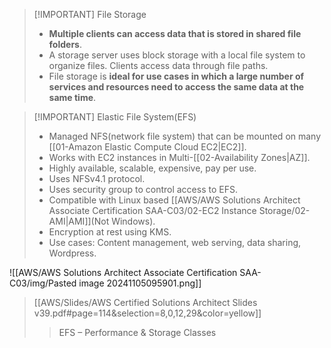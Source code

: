 
> [!IMPORTANT] File Storage
> - **Multiple clients can access data that is stored in shared file folders**.
> - A storage server uses block storage with a local file system to organize files. Clients access data through file paths.
> - File storage is **ideal for use cases in which a large number of services and resources need to access the same data at the same time**.

> [!IMPORTANT] Elastic File System(EFS)
> - Managed NFS(network file system) that can be mounted on many [[01-Amazon Elastic Compute Cloud EC2|EC2]].
> - Works with EC2 instances in Multi-[[02-Availability Zones|AZ]].
> - Highly available, scalable, expensive, pay per use.
> - Uses NFSv4.1 protocol.
> - Uses security group to control access to EFS.
> - Compatible with Linux based [[AWS/AWS Solutions Architect Associate Certification SAA-C03/02-EC2 Instance Storage/02-AMI|AMI]](Not Windows).
> - Encryption at rest using KMS.
> - Use cases: Content management, web serving, data sharing, Wordpress.

![[AWS/AWS Solutions Architect Associate Certification SAA-C03/img/Pasted image 20241105095901.png]]

> [[AWS/Slides/AWS Certified Solutions Architect Slides v39.pdf#page=114&selection=8,0,12,29&color=yellow]]
> > EFS – Performance & Storage Classes
> 
> 
